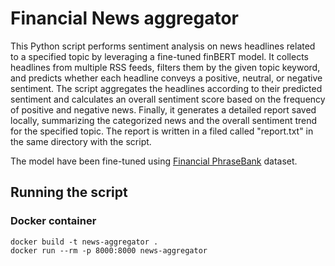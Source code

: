 # Financial News aggregator
This Python script performs sentiment analysis on news headlines related to a specified topic by leveraging a fine-tuned finBERT model. It collects headlines from multiple RSS feeds, filters them by the given topic keyword, and predicts whether each headline conveys a positive, neutral, or negative sentiment. The script aggregates the headlines according to their predicted sentiment and calculates an overall sentiment score based on the frequency of positive and negative news. Finally, it generates a detailed report saved locally, summarizing the categorized news and the overall sentiment trend for the specified topic. The report is written in a filed called "report.txt" in the same directory with the script.

The model have been fine-tuned using [Financial PhraseBank](https://huggingface.co/datasets/takala/financial_phrasebank) dataset.

## Running the script

### Docker container
```
docker build -t news-aggregator .
docker run --rm -p 8000:8000 news-aggregator
```